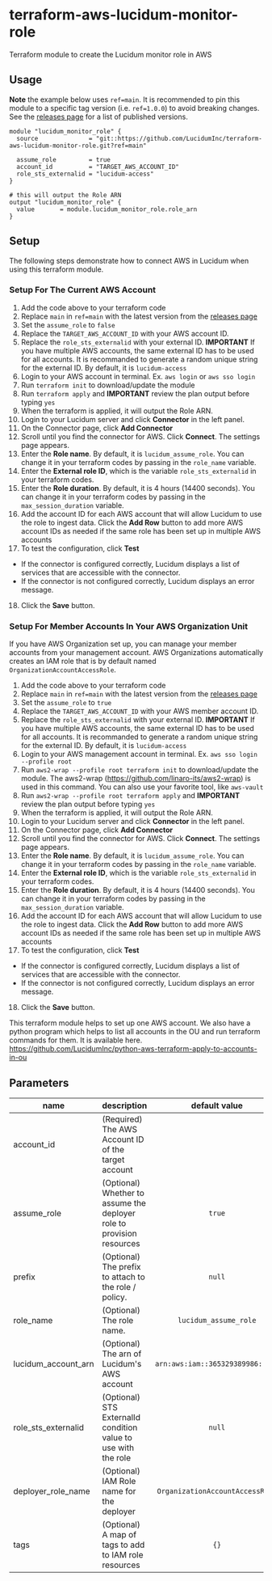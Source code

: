 # terraform-aws-lucidum-monitor-role

Terraform module to create the Lucidum monitor role in AWS

## Usage

**Note** the example below uses `ref=main`. It is recommended to pin this module to a specific tag version (i.e. `ref=1.0.0`) to avoid breaking changes. See the [releases page](https://github.com/LucidumInc/terraform-aws-lucidum-monitor-role/releases) for a list of published versions.

```
module "lucidum_monitor_role" {
  source              = "git::https://github.com/LucidumInc/terraform-aws-lucidum-monitor-role.git?ref=main"
  
  assume_role         = true
  account_id          = "TARGET_AWS_ACCOUNT_ID"
  role_sts_externalid = "lucidum-access"
}

# this will output the Role ARN
output "lucidum_monitor_role" {
  value       = module.lucidum_monitor_role.role_arn
}
```


## Setup

The following steps demonstrate how to connect AWS in Lucidum when using this terraform module.


### Setup For The Current AWS Account

1. Add the code above to your terraform code
2. Replace `main` in `ref=main` with the latest version from the [releases page](https://github.com/LucidumInc/terraform-aws-lucidum-monitor-role/releases)
3. Set the `assume_role` to `false`
4. Replace the `TARGET_AWS_ACCOUNT_ID` with your AWS account ID.
5. Replace the `role_sts_externalid` with your external ID. **IMPORTANT** If you have multiple AWS accounts, the same external ID has to be used for all accounts. It is recommanded to generate a random unique string for the external ID. By default, it is `lucidum-access`
6. Login to your AWS account in terminal. Ex. `aws login` or `aws sso login`
7. Run `terraform init` to download/update the module
8. Run `terraform apply` and **IMPORTANT** review the plan output before typing `yes`
9. When the terraform is applied, it will output the Role ARN.
10. Login to your Lucidum server and click **Connector** in the left panel.
11. On the Connector page, click **Add Connector**
12. Scroll until you find the connector for AWS. Click **Connect**. The settings page appears.
13. Enter the **Role name**. By default, it is `lucidum_assume_role`. You can change it in your terraform codes by passing in the `role_name` variable.
14. Enter the **External role ID**, which is the variable `role_sts_externalid` in your terraform codes.
15. Enter the **Role duration**. By default, it is 4 hours (14400 seconds). You can change it in your terraform codes by passing in the `max_session_duration` variable.
16. Add the account ID for each AWS account that will allow Lucidum to use the role to ingest data. Click the **Add Row** button to add more AWS account IDs as needed if the same role has been set up in multiple AWS accounts
17. To test the configuration, click **Test**
  * If the connector is configured correctly, Lucidum displays a list of services that are accessible with the connector.
  * If the connector is not configured correctly, Lucidum displays an error message.
18. Click the **Save** button.


### Setup For Member Accounts In Your AWS Organization Unit

If you have AWS Organization set up, you can manage your member accounts from your management account. AWS Organizations automatically creates an IAM role that is by default named `OrganizationAccountAccessRole`. 

1. Add the code above to your terraform code
2. Replace `main` in `ref=main` with the latest version from the [releases page](https://github.com/LucidumInc/terraform-aws-lucidum-monitor-role/releases)
3. Set the `assume_role` to `true`
4. Replace the `TARGET_AWS_ACCOUNT_ID` with your AWS member account ID.
5. Replace the `role_sts_externalid` with your external ID. **IMPORTANT** If you have multiple AWS accounts, the same external ID has to be used for all accounts. It is recommanded to generate a random unique string for the external ID. By default, it is `lucidum-access`
6. Login to your AWS management account in terminal. Ex. `aws sso login --profile root`
7. Run `aws2-wrap --profile root terraform init` to download/update the module. The aws2-wrap (https://github.com/linaro-its/aws2-wrap) is used in this command. You can also use your favorite tool, like `aws-vault`
8. Run `aws2-wrap --profile root terraform apply` and **IMPORTANT** review the plan output before typing `yes`
9. When the terraform is applied, it will output the Role ARN.
10. Login to your Lucidum server and click **Connector** in the left panel.
11. On the Connector page, click **Add Connector**
12. Scroll until you find the connector for AWS. Click **Connect**. The settings page appears.
13. Enter the **Role name**. By default, it is `lucidum_assume_role`. You can change it in your terraform codes by passing in the `role_name` variable.
14. Enter the **External role ID**, which is the variable `role_sts_externalid` in your terraform codes.
15. Enter the **Role duration**. By default, it is 4 hours (14400 seconds). You can change it in your terraform codes by passing in the `max_session_duration` variable.
16. Add the account ID for each AWS account that will allow Lucidum to use the role to ingest data. Click the **Add Row** button to add more AWS account IDs as needed if the same role has been set up in multiple AWS accounts
17. To test the configuration, click **Test**
  * If the connector is configured correctly, Lucidum displays a list of services that are accessible with the connector.
  * If the connector is not configured correctly, Lucidum displays an error message.
18. Click the **Save** button.

This terraform module helps to set up one AWS account. We also have a python program which helps to list all accounts in the OU and run terraform commands for them. It is available here.
https://github.com/LucidumInc/python-aws-terraform-apply-to-accounts-in-ou

## Parameters

| name | description | default value |
|------|:------------|:-------------:|
| account_id  | (Required)  The AWS Account ID of the target account                  |      |
| assume_role | (Optional) Whether to assume the deployer role to provision resources | `true` |
| prefix  | (Optional) The prefix to attach to the role / policy.                 |  `null`  |
| role_name  | (Optional) The role name.                 |  `lucidum_assume_role`  |
| lucidum_account_arn  | (Optional) The arn of Lucidum's AWS account |`arn:aws:iam::365329389986:root`|
| role_sts_externalid  | (Optional) STS ExternalId condition value to use with the role |  `null`  |
| deployer_role_name  | (Optional) IAM Role name for the deployer|`OrganizationAccountAccessRole`|
| tags  | (Optional) A map of tags to add to IAM role resources|`{}`|


